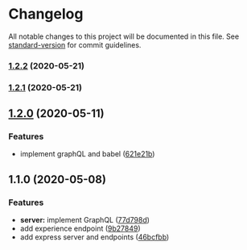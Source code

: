 # Changelog

All notable changes to this project will be documented in this file. See [standard-version](https://github.com/conventional-changelog/standard-version) for commit guidelines.

### [1.2.2](https://github.com/youssef103/sandra/compare/v1.2.0...v1.2.2) (2020-05-21)

### [1.2.1](https://github.com/youssef103/sandra/compare/v1.2.0...v1.2.1) (2020-05-21)

## [1.2.0](https://github.com/youssef103/sandra/compare/v1.1.0...v1.2.0) (2020-05-11)


### Features

* implement graphQL and babel ([621e21b](https://github.com/youssef103/sandra/commit/621e21b91519ec1d3a39145a98aaeb457a9a8bf3))

## 1.1.0 (2020-05-08)


### Features

* **server:** implement GraphQL ([77d798d](https://github.com/youssef103/sandra/commit/77d798d654a3cd58b41961702f0fa27bb967a432))
* add experience endpoint ([9b27849](https://github.com/youssef103/sandra/commit/9b27849a86f52a895e8a9ba0ffb017f308e591a5))
* add express server and endpoints ([46bcfbb](https://github.com/youssef103/sandra/commit/46bcfbbcd28827f1594dfc404c63523198dde2c6))
